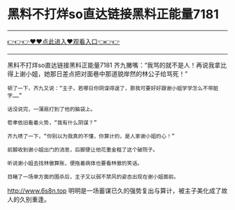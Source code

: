 # 黑料不打烊so直达链接黑料正能量7181

<hr/><a href="https://github.com/hagrv/fans/issues/1">👉👉👉♥♥点此进入♥观看入口👈👉👉</a><hr/>

黑料不打烊so直达链接黑料正能量7181
齐九撇嘴：“我骂的就不是人！再说我拿比得上谢小姐，她那日差点把对面巷中那道貌岸然的林公子给骂死！”

    顿了一下，齐九又说：“主子，若哪日你阴谋得逞了，那我可要好好跟谢小姐学学怎么不带脏字……”

    话没说完，一蒲扇打到了他的脑袋上。

    荀聿依旧看着火势，“我有什么阴谋？”

    齐九啧了一下，“你别以为我真的不懂，你算计的，是人家谢小姐的心！”

    前脚收到谢小姐出门的消息，后脚便让他花重金租了这个破院子。

    听说谢小姐去找林傲算账，便拖着病体也要看林傲的笑话。

    目睹了一场单方面的围杀后，主子又以弱不禁风的姿态出现在谢小姐面前。
http://www.6s8n.top
    明明是一场蓄谋已久的强势复出与算计，被主子美化成了故人的久别重逢。
